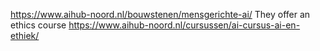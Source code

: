 https://www.aihub-noord.nl/bouwstenen/mensgerichte-ai/ 
They offer an ethics course https://www.aihub-noord.nl/cursussen/ai-cursus-ai-en-ethiek/